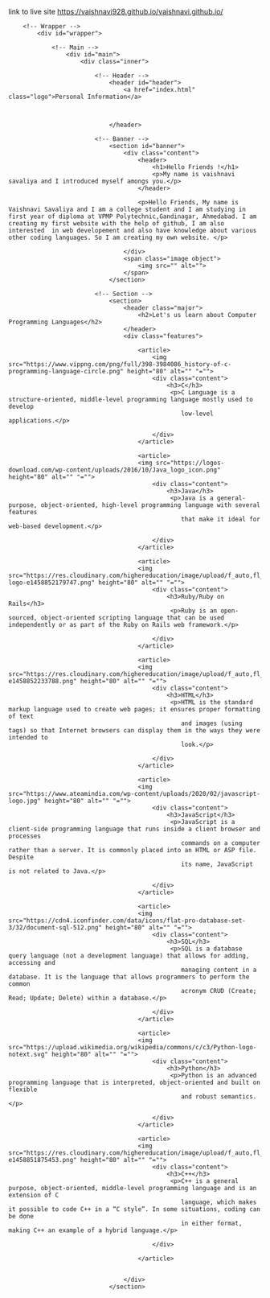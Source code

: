 link to live site https://vaishnavi928.github.io/vaishnavi.github.io/
<html><head>
		<title>Sample Website</title>
		<meta charset="utf-8">
		<meta name="viewport" content="width=device-width, initial-scale=1, user-scalable=no">
		<link rel="stylesheet" href="assets/css/main.css">
	</head>
	<body class="">

		<!-- Wrapper -->
			<div id="wrapper">

				<!-- Main -->
					<div id="main">
						<div class="inner">

							<!-- Header -->
								<header id="header">
									<a href="index.html" class="logo">Personal Information</a>
									
										
									
								</header>

							<!-- Banner -->
								<section id="banner">
									<div class="content">
										<header>
											<h1>Hello Friends !</h1>
											<p>My name is vaishnavi savaliya and I introduced myself amongs you.</p>
										</header>

										<p>Hello Friends, My name is Vaishnavi Savaliya and I am a college student and I am studying in first year of diploma at VPMP Polytechnic,Gandinagar, Ahmedabad. I am creating my first website with the help of github, I am also interested  in web developement and also have knowledge about various other coding languages. So I am creating my own website. </p>
										
									</div>
									<span class="image object">
										<img src="" alt="">
									</span>
								</section>

							<!-- Section -->
								<section>
									<header class="major">
										<h2>Let's us learn about Computer Programming Languages</h2>
									</header>
									<div class="features">
										
										<article>
											<img src="https://www.vippng.com/png/full/398-3984086_history-of-c-programming-language-circle.png" height="80" alt="" "="">
											<div class="content">
												<h3>C</h3>
												 <p>C Language is a structure-oriented, middle-level programming language mostly used to develop
													low-level applications.</p>

											</div>
										</article>
										
										<article>
										<img src="https://logos-download.com/wp-content/uploads/2016/10/Java_logo_icon.png" height="80" alt="" "="">
											<div class="content">
												<h3>Java</h3>
												 <p>Java is a general-purpose, object-oriented, high-level programming language with several features
													that make it ideal for web-based development.</p>
												
											</div>
										</article>

										<article>
										<img src="https://res.cloudinary.com/highereducation/image/upload/f_auto,fl_lossy,q_auto:eco/v1/ComputerScience.org/2015/10/ruby-logo-e1458852179747.png" height="80" alt="" "="">
											<div class="content">
												<h3>Ruby/Ruby on Rails</h3>
												 <p>Ruby is an open-sourced, object-oriented scripting language that can be used independently or as part of the Ruby on Rails web framework.</p>

											</div>
										</article>
										
										<article>
										<img src="https://res.cloudinary.com/highereducation/image/upload/f_auto,fl_lossy,q_auto:eco/v1/ComputerScience.org/2015/10/HTML5_logo-e1458852233788.png" height="80" alt="" "="">
											<div class="content">
												<h3>HTML</h3>
												 <p>HTML is the standard markup language used to create web pages; it ensures proper formatting of text
													and images (using tags) so that Internet browsers can display them in the ways they were intended to
													look.</p>
												
											</div>
										</article>

										<article>
										<img src="https://www.ateamindia.com/wp-content/uploads/2020/02/javascript-logo.jpg" height="80" alt="" "="">
											<div class="content">
												<h3>JavaScript</h3>
												 <p>JavaScript is a client-side programming language that runs inside a client browser and processes
													commands on a computer rather than a server. It is commonly placed into an HTML or ASP file. Despite
													its name, JavaScript is not related to Java.</p>

											</div>
										</article>

										<article>
										<img src="https://cdn4.iconfinder.com/data/icons/flat-pro-database-set-3/32/document-sql-512.png" height="80" alt="" "="">
											<div class="content">
												<h3>SQL</h3>
												 <p>SQL is a database query language (not a development language) that allows for adding, accessing and
													managing content in a database. It is the language that allows programmers to perform the common
													acronym CRUD (Create; Read; Update; Delete) within a database.</p>
												
											</div>
										</article>

										<article>
										<img src="https://upload.wikimedia.org/wikipedia/commons/c/c3/Python-logo-notext.svg" height="80" alt="" "="">
											<div class="content">
												<h3>Python</h3>
												 <p>Python is an advanced programming language that is interpreted, object-oriented and built on flexible
													and robust semantics.</p>
												
											</div>
										</article>

										<article>
										<img src="https://res.cloudinary.com/highereducation/image/upload/f_auto,fl_lossy,q_auto:eco/v1/ComputerScience.org/2015/10/cplusplus-e1458851875453.png" height="80" alt="" "="">
											<div class="content">
												<h3>C++</h3>
												 <p>C++ is a general purpose, object-oriented, middle-level programming language and is an extension of C
													language, which makes it possible to code C++ in a “C style”. In some situations, coding can be done
													in either format, making C++ an example of a hybrid language.</p>

											</div>

										</article>

										
									</div>
								</section>

							
	

</div></div></div></body></html>
